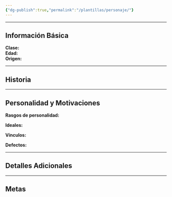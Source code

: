 ```yaml
---
{"dg-publish":true,"permalink":"/plantillas/personaje/"}
---
```


***

## Información Básica
**Clase:**   
**Edad:**   
**Origen:**

***
## Historia


***
## Personalidad y Motivaciones

**Rasgos de personalidad:**

**Ideales:**

**Vínculos:**

**Defectos:**

***
## Detalles Adicionales


***
## Metas

